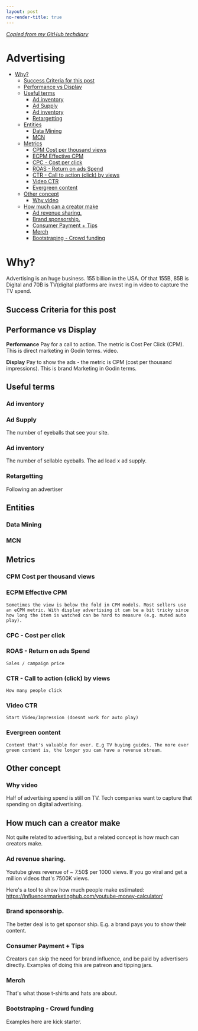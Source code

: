 ```yaml
---
layout: post
no-render-title: true
---
```


_[Copied from my GitHub techdiary](https://github.com/idvorkin/techdiary/blob/master/notes/advertising.md)_

# Advertising

<!-- prettier-ignore-start -->
<!-- vim-markdown-toc GFM -->

- [Why?](#why)
    - [Success Criteria for this post](#success-criteria-for-this-post)
    - [Performance vs Display](#performance-vs-display)
    - [Useful terms](#useful-terms)
        - [Ad inventory](#ad-inventory)
        - [Ad Supply](#ad-supply)
        - [Ad inventory](#ad-inventory-1)
        - [Retargetting](#retargetting)
    - [Entities](#entities)
        - [Data Mining](#data-mining)
        - [MCN](#mcn)
    - [Metrics](#metrics)
        - [CPM Cost per thousand views](#cpm-cost-per-thousand-views)
        - [ECPM Effective CPM](#ecpm-effective-cpm)
        - [CPC - Cost per click](#cpc---cost-per-click)
        - [ROAS - Return on ads Spend](#roas---return-on-ads-spend)
        - [CTR - Call to action (click) by views](#ctr---call-to-action-click-by-views)
        - [Video CTR](#video-ctr)
        - [Evergreen content](#evergreen-content)
    - [Other concept](#other-concept)
        - [Why video](#why-video)
    - [How much can a creator make](#how-much-can-a-creator-make)
        - [Ad revenue sharing.](#ad-revenue-sharing)
        - [Brand sponsorship.](#brand-sponsorship)
        - [Consumer Payment + Tips](#consumer-payment--tips)
        - [Merch](#merch)
        - [Bootstraping - Crowd funding](#bootstraping---crowd-funding)

<!-- vim-markdown-toc -->
<!-- prettier-ignore-end -->

# Why?

Advertising is an huge business. 155 billion in the USA. Of that 155B, 85B is Digital and 70B is TV(digital platforms are invest ing in video to capture the TV spend.

## Success Criteria for this post

## Performance vs Display

**Performance** Pay for a call to action. The metric is Cost Per Click (CPM). This is direct marketing in Godin terms. video.

**Display** Pay to show the ads - the metric is CPM (cost per thousand impressions). This is brand Marketing in Godin terms.

## Useful terms

### Ad inventory

### Ad Supply

The number of eyeballs that see your site.

### Ad inventory

The number of sellable eyeballs. The ad load x ad supply.

### Retargetting

Following an advertiser

## Entities

### Data Mining

### MCN

## Metrics

### CPM Cost per thousand views

### ECPM Effective CPM

    Sometimes the view is below the fold in CPM models. Most sellers use an eCPM metric. With display advertising it can be a bit tricky since how long the item is watched can be hard to measure (e.g. muted auto play).

### CPC - Cost per click

### ROAS - Return on ads Spend

    Sales / campaign price

### CTR - Call to action (click) by views

    How many people click

### Video CTR

    Start Video/Impression (doesnt work for auto play)

### Evergreen content

    Content that's valuable for ever. E.g TV buying guides. The more ever green content is, the longer you can have a revenue stream.

## Other concept

### Why video

Half of advertising spend is still on TV. Tech companies want to capture that spending on digital advertising.

## How much can a creator make

Not quite related to advertising, but a related concept is how much can creators make.

### Ad revenue sharing.

Youtube gives revenue of ~ 7.50\$ per 1000 views. If you go viral and get a million videos that's 7500K views.

Here's a tool to show how much people make estimated: https://influencermarketinghub.com/youtube-money-calculator/

### Brand sponsorship.

The better deal is to get sponsor ship. E.g. a brand pays you to show their content.

### Consumer Payment + Tips

Creators can skip the need for brand influence, and be paid by advertisers directly. Examples of doing this are patreon and tipping jars.

### Merch

That's what those t-shirts and hats are about.

### Bootstraping - Crowd funding

Examples here are kick starter.
